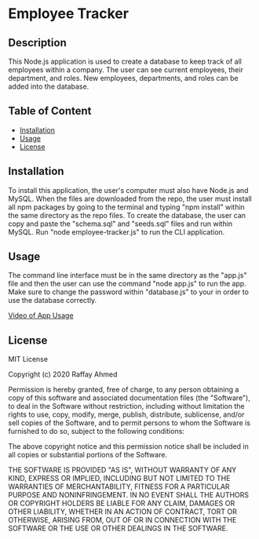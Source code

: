 # Employee Tracker

## Description
This Node.js application is used to create a database to keep track of all employees within a company. The user can see current employees, their department, and roles. New employees, departments, and roles can be added into the database.

## Table of Content
* [Installation](#installation)
* [Usage](#usage)
* [License](#license)

## Installation
To install this application, the user's computer must also have Node.js and MySQL. When the files are downloaded from the repo, the user must install all npm packages by going to the terminal and typing "npm install" within the same directory as the repo files. To create the database, the user can copy and paste the "schema.sql" and "seeds.sql" files and run within MySQL. Run "node employee-tracker.js" to run the CLI application.

## Usage
The command line interface must be in the same directory as the "app.js" file and then the user can use the command "node app.js" to run the app. Make sure to change the password within "database.js" to your in order to use the database correctly.

[Video of App Usage](https://drive.google.com/file/d/1-2nDgXJOdgyOvbt6gIowvWnZNxkwp3r0/view)

## License
MIT License

Copyright (c) 2020 Raffay Ahmed

Permission is hereby granted, free of charge, to any person obtaining a copy
of this software and associated documentation files (the "Software"), to deal
in the Software without restriction, including without limitation the rights
to use, copy, modify, merge, publish, distribute, sublicense, and/or sell
copies of the Software, and to permit persons to whom the Software is
furnished to do so, subject to the following conditions:

The above copyright notice and this permission notice shall be included in all
copies or substantial portions of the Software.

THE SOFTWARE IS PROVIDED "AS IS", WITHOUT WARRANTY OF ANY KIND, EXPRESS OR
IMPLIED, INCLUDING BUT NOT LIMITED TO THE WARRANTIES OF MERCHANTABILITY,
FITNESS FOR A PARTICULAR PURPOSE AND NONINFRINGEMENT. IN NO EVENT SHALL THE
AUTHORS OR COPYRIGHT HOLDERS BE LIABLE FOR ANY CLAIM, DAMAGES OR OTHER
LIABILITY, WHETHER IN AN ACTION OF CONTRACT, TORT OR OTHERWISE, ARISING FROM,
OUT OF OR IN CONNECTION WITH THE SOFTWARE OR THE USE OR OTHER DEALINGS IN THE
SOFTWARE.